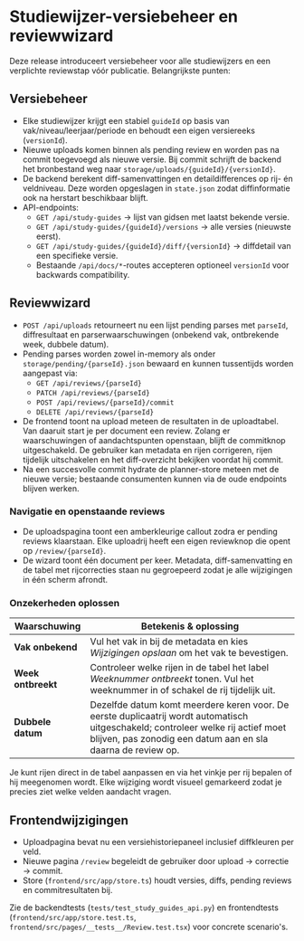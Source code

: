 # Studiewijzer-versiebeheer en reviewwizard

Deze release introduceert versiebeheer voor alle studiewijzers en een verplichte reviewstap vóór publicatie. Belangrijkste punten:

## Versiebeheer

- Elke studiewijzer krijgt een stabiel `guideId` op basis van vak/niveau/leerjaar/periode en behoudt een eigen versiereeks (`versionId`).
- Nieuwe uploads komen binnen als pending review en worden pas na commit toegevoegd als nieuwe versie. Bij commit schrijft de backend het bronbestand weg naar `storage/uploads/{guideId}/{versionId}`.
- De backend berekent diff-samenvattingen en detaildifferences op rij- én veldniveau. Deze worden opgeslagen in `state.json` zodat diffinformatie ook na herstart beschikbaar blijft.
- API-endpoints:
  - `GET /api/study-guides` → lijst van gidsen met laatst bekende versie.
  - `GET /api/study-guides/{guideId}/versions` → alle versies (nieuwste eerst).
  - `GET /api/study-guides/{guideId}/diff/{versionId}` → diffdetail van een specifieke versie.
  - Bestaande `/api/docs/*`-routes accepteren optioneel `versionId` voor backwards compatibility.

## Reviewwizard

- `POST /api/uploads` retourneert nu een lijst pending parses met `parseId`, diffresultaat en parserwaarschuwingen (onbekend vak, ontbrekende week, dubbele datum).
- Pending parses worden zowel in-memory als onder `storage/pending/{parseId}.json` bewaard en kunnen tussentijds worden aangepast via:
  - `GET /api/reviews/{parseId}`
  - `PATCH /api/reviews/{parseId}`
  - `POST /api/reviews/{parseId}/commit`
  - `DELETE /api/reviews/{parseId}`
- De frontend toont na upload meteen de resultaten in de uploadtabel. Van daaruit start je per document een review. Zolang er waarschuwingen of aandachtspunten openstaan, blijft de commitknop uitgeschakeld. De gebruiker kan metadata en rijen corrigeren, rijen tijdelijk uitschakelen en het diff-overzicht bekijken voordat hij commit.
- Na een succesvolle commit hydrate de planner-store meteen met de nieuwe versie; bestaande consumenten kunnen via de oude endpoints blijven werken.

### Navigatie en openstaande reviews

- De uploadspagina toont een amberkleurige callout zodra er pending reviews klaarstaan. Elke uploadrij heeft een eigen reviewknop die opent op `/review/{parseId}`.
- De wizard toont één document per keer. Metadata, diff-samenvatting en de tabel met rijcorrecties staan nu gegroepeerd zodat je alle wijzigingen in één scherm afrondt.

### Onzekerheden oplossen

| Waarschuwing        | Betekenis & oplossing |
| ------------------- | --------------------- |
| **Vak onbekend**    | Vul het vak in bij de metadata en kies *Wijzigingen opslaan* om het vak te bevestigen. |
| **Week ontbreekt**  | Controleer welke rijen in de tabel het label *Weeknummer ontbreekt* tonen. Vul het weeknummer in of schakel de rij tijdelijk uit. |
| **Dubbele datum**   | Dezelfde datum komt meerdere keren voor. De eerste duplicaatrij wordt automatisch uitgeschakeld; controleer welke rij actief moet blijven, pas zonodig een datum aan en sla daarna de review op. |

Je kunt rijen direct in de tabel aanpassen en via het vinkje per rij bepalen of hij meegenomen wordt. Elke wijziging wordt visueel gemarkeerd zodat je precies ziet welke velden aandacht vragen.

## Frontendwijzigingen

- Uploadpagina bevat nu een versiehistoriepaneel inclusief diffkleuren per veld.
- Nieuwe pagina `/review` begeleidt de gebruiker door upload → correctie → commit.
- Store (`frontend/src/app/store.ts`) houdt versies, diffs, pending reviews en commitresultaten bij.

Zie de backendtests (`tests/test_study_guides_api.py`) en frontendtests (`frontend/src/app/store.test.ts`, `frontend/src/pages/__tests__/Review.test.tsx`) voor concrete scenario's.
